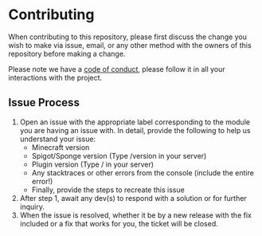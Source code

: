 # Contributing

When contributing to this repository, please first discuss the change you wish to make via issue,
email, or any other method with the owners of this repository before making a change. 

Please note we have a [code of conduct](https://github.com/JagSwag2014/JPlugins/blob/master/CODE_OF_CONDUCT.md), please follow it in all your interactions with the project.

## Issue Process
1. Open an issue with the appropriate label corresponding to the module you are having an issue with. In detail, provide the following to help us understand your issue:
    - Minecraft version
    - Spigot/Sponge version (Type /version in your server)
    - Plugin version (Type /<plugin-name> in your server)
    - Any stacktraces or other errors from the console (include the entire error!)
    - Finally, provide the steps to recreate this issue
2. After step 1, await any dev(s) to respond with a solution or for further inquiry.
3. When the issue is resolved, whether it be by a new release with the fix included or a fix that works for you, the ticket will be closed.

